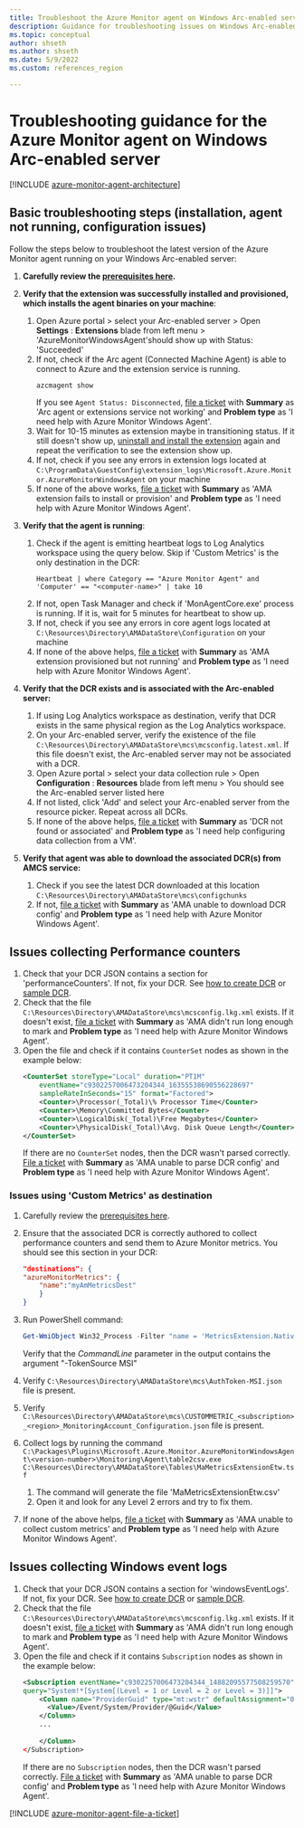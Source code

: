 ```yaml
---
title: Troubleshoot the Azure Monitor agent on Windows Arc-enabled server
description: Guidance for troubleshooting issues on Windows Arc-enabled server with Azure Monitor agent and Data Collection Rules.
ms.topic: conceptual
author: shseth
ms.author: shseth
ms.date: 5/9/2022
ms.custom: references_region

---
```


# Troubleshooting guidance for the Azure Monitor agent on Windows Arc-enabled server

[!INCLUDE [azure-monitor-agent-architecture](../../../includes/azure-monitor-agent/azure-monitor-agent-architecture-include.md)]

## Basic troubleshooting steps (installation, agent not running, configuration issues)
Follow the steps below to troubleshoot the latest version of the Azure Monitor agent running on your Windows Arc-enabled server:

1. **Carefully review the [prerequisites here](./azure-monitor-agent-manage.md#prerequisites).**  

2. **Verify that the extension was successfully installed and provisioned, which installs the agent binaries on your machine**:  
	1. Open Azure portal > select your Arc-enabled server > Open **Settings** : **Extensions** blade from left menu > 'AzureMonitorWindowsAgent'should show up with Status: 'Succeeded'  
	2. If not, check if the Arc agent (Connected Machine Agent) is able to connect to Azure and the extension service is running. 
		```azurecli
		azcmagent show
		```   
		If you see `Agent Status: Disconnected`, [file a ticket](#file-a-ticket) with **Summary** as 'Arc agent or extensions service not working' and **Problem type** as 'I need help with Azure Monitor Windows Agent'.
	3. Wait for 10-15 minutes as extension maybe in transitioning status. If it still doesn't show up, [uninstall and install the extension](./azure-monitor-agent-manage.md) again and repeat the verification to see the extension show up. 
	4. If not, check if you see any errors in extension logs located at `C:\ProgramData\GuestConfig\extension_logs\Microsoft.Azure.Monitor.AzureMonitorWindowsAgent` on your machine  
	5. If none of the above works, [file a ticket](#file-a-ticket) with **Summary** as 'AMA extension fails to install or provision' and **Problem type** as 'I need help with Azure Monitor Windows Agent'.  
	
3. **Verify that the agent is running**:  
	1. Check if the agent is emitting heartbeat logs to Log Analytics workspace using the query below. Skip if 'Custom Metrics' is the only destination in the DCR:
		```Kusto
		Heartbeat | where Category == "Azure Monitor Agent" and 'Computer' == "<computer-name>" | take 10
		```	
	2. If not, open Task Manager and check if 'MonAgentCore.exe' process is running. If it is, wait for 5 minutes for heartbeat to show up.  
	3. If not, check if you see any errors in core agent logs located at `C:\Resources\Directory\AMADataStore\Configuration` on your machine  
	4. If none of the above helps, [file a ticket](#file-a-ticket) with **Summary** as 'AMA extension provisioned but not running' and **Problem type** as 'I need help with Azure Monitor Windows Agent'.   
	
4. **Verify that the DCR exists and is associated with the Arc-enabled server:**  
	1. If using Log Analytics workspace as destination, verify that DCR exists in the same physical region as the Log Analytics workspace.  
	2. On your Arc-enabled server, verify the existence of the file `C:\Resources\Directory\AMADataStore\mcs\mcsconfig.latest.xml`. If this file doesn't exist, the Arc-enabled server may not be associated with a DCR. 
	3. Open Azure portal > select your data collection rule > Open **Configuration** : **Resources** blade from left menu > You should see the Arc-enabled server listed here  
	4. If not listed, click 'Add' and select your Arc-enabled server from the resource picker. Repeat across all DCRs.
	5. If none of the above helps, [file a ticket](#file-a-ticket) with **Summary** as 'DCR not found or associated' and **Problem type** as 'I need help configuring data collection from a VM'.

5. **Verify that agent was able to download the associated DCR(s) from AMCS service:**  
	1. Check if you see the latest DCR downloaded at this location `C:\Resources\Directory\AMADataStore\mcs\configchunks` 
	2. If not, [file a ticket](#file-a-ticket) with **Summary** as 'AMA unable to download DCR config' and **Problem type** as 'I need help with Azure Monitor Windows Agent'.   

## Issues collecting Performance counters
1. Check that your DCR JSON contains a section for 'performanceCounters'. If not, fix your DCR. See [how to create DCR](./data-collection-rule-azure-monitor-agent.md) or [sample DCR](./data-collection-rule-sample-agent.md).
2. Check that the file `C:\Resources\Directory\AMADataStore\mcs\mcsconfig.lkg.xml` exists. If it doesn't exist, [file a ticket](#file-a-ticket) with **Summary** as 'AMA didn't run long enough to mark and **Problem type** as 'I need help with Azure Monitor Windows Agent'.
3. Open the file and check if it contains `CounterSet` nodes as shown in the example below:
	```xml
	<CounterSet storeType="Local" duration="PT1M" 
        eventName="c9302257006473204344_16355538690556228697" 
        sampleRateInSeconds="15" format="Factored">
        <Counter>\Processor(_Total)\% Processor Time</Counter>
        <Counter>\Memory\Committed Bytes</Counter>
        <Counter>\LogicalDisk(_Total)\Free Megabytes</Counter>
        <Counter>\PhysicalDisk(_Total)\Avg. Disk Queue Length</Counter>
    </CounterSet>
	```
	If there are no `CounterSet` nodes, then the DCR wasn't parsed correctly. [File a ticket](#file-a-ticket) with **Summary** as 'AMA unable to parse DCR config' and **Problem type** as 'I need help with Azure Monitor Windows Agent'. 



### Issues using 'Custom Metrics' as destination
1. Carefully review the [prerequisites here](./azure-monitor-agent-manage.md#prerequisites).  
2. Ensure that the associated DCR is correctly authored to collect performance counters and send them to Azure Monitor metrics. You should see this section in your DCR:
	```json
	"destinations": {  
	"azureMonitorMetrics": {  
		"name":"myAmMetricsDest" 
		} 
	}
	```
	
3. Run PowerShell command:
	```powershell
	Get-WmiObject Win32_Process -Filter "name = 'MetricsExtension.Native.exe'" | select Name,ExecutablePath,CommandLine | Format-List
	```
	
	Verify that the *CommandLine* parameter in the output contains the argument "-TokenSource MSI"
4. Verify `C:\Resources\Directory\AMADataStore\mcs\AuthToken-MSI.json` file is present.
5. Verify `C:\Resources\Directory\AMADataStore\mcs\CUSTOMMETRIC_<subscription>_<region>_MonitoringAccount_Configuration.json` file is present.
6. Collect logs by running the command `C:\Packages\Plugins\Microsoft.Azure.Monitor.AzureMonitorWindowsAgent\<version-number>\Monitoring\Agent\table2csv.exe C:\Resources\Directory\AMADataStore\Tables\MaMetricsExtensionEtw.tsf`
	1. The command will generate the file 'MaMetricsExtensionEtw.csv'
	2. Open it and look for any Level 2 errors and try to fix them.
7. If none of the above helps, [file a ticket](#file-a-ticket) with **Summary** as 'AMA unable to collect custom metrics' and **Problem type** as 'I need help with Azure Monitor Windows Agent'.

## Issues collecting Windows event logs
1. Check that your DCR JSON contains a section for 'windowsEventLogs'. If not, fix your DCR. See [how to create DCR](./data-collection-rule-azure-monitor-agent.md) or [sample DCR](./data-collection-rule-sample-agent.md).
2. Check that the file `C:\Resources\Directory\AMADataStore\mcs\mcsconfig.lkg.xml` exists. If it doesn't exist, [file a ticket](#file-a-ticket) with **Summary** as 'AMA didn't run long enough to mark and **Problem type** as 'I need help with Azure Monitor Windows Agent'.
3. Open the file and check if it contains `Subscription` nodes as shown in the example below:
	```xml
	<Subscription eventName="c9302257006473204344_14882095577508259570" 
    query="System!*[System[(Level = 1 or Level = 2 or Level = 3)]]">
        <Column name="ProviderGuid" type="mt:wstr" defaultAssignment="00000000-0000-0000-0000-000000000000">
          <Value>/Event/System/Provider/@Guid</Value>
        </Column>
		...
		
        </Column>
    </Subscription>
	```
	If there are no `Subscription` nodes, then the DCR wasn't parsed correctly. [File a ticket](#file-a-ticket) with **Summary** as 'AMA unable to parse DCR config' and **Problem type** as 'I need help with Azure Monitor Windows Agent'. 

[!INCLUDE [azure-monitor-agent-file-a-ticket](../../../includes/azure-monitor-agent/azure-monitor-agent-file-a-ticket.md)]
